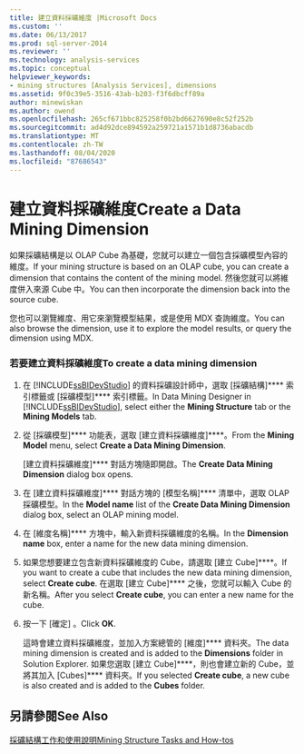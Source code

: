 ```yaml
---
title: 建立資料採礦維度 |Microsoft Docs
ms.custom: ''
ms.date: 06/13/2017
ms.prod: sql-server-2014
ms.reviewer: ''
ms.technology: analysis-services
ms.topic: conceptual
helpviewer_keywords:
- mining structures [Analysis Services], dimensions
ms.assetid: 9f0c39e5-3516-43ab-b203-f3f6dbcff89a
author: minewiskan
ms.author: owend
ms.openlocfilehash: 265cf671bbc825258f0b2bd6627690e8c52f252b
ms.sourcegitcommit: ad4d92dce894592a259721a1571b1d8736abacdb
ms.translationtype: MT
ms.contentlocale: zh-TW
ms.lasthandoff: 08/04/2020
ms.locfileid: "87686543"
---
```

# <a name="create-a-data-mining-dimension"></a><span data-ttu-id="ebdc9-102">建立資料採礦維度</span><span class="sxs-lookup"><span data-stu-id="ebdc9-102">Create a Data Mining Dimension</span></span>
  <span data-ttu-id="ebdc9-103">如果採礦結構是以 OLAP Cube 為基礎，您就可以建立一個包含採礦模型內容的維度。</span><span class="sxs-lookup"><span data-stu-id="ebdc9-103">If your mining structure is based on an OLAP cube, you can create a dimension that contains the content of the mining model.</span></span> <span data-ttu-id="ebdc9-104">然後您就可以將維度併入來源 Cube 中。</span><span class="sxs-lookup"><span data-stu-id="ebdc9-104">You can then incorporate the dimension back into the source cube.</span></span>  
  
 <span data-ttu-id="ebdc9-105">您也可以瀏覽維度、用它來瀏覽模型結果，或是使用 MDX 查詢維度。</span><span class="sxs-lookup"><span data-stu-id="ebdc9-105">You can also browse the dimension, use it to explore the model results, or query the dimension using MDX.</span></span>  
  
### <a name="to-create-a-data-mining-dimension"></a><span data-ttu-id="ebdc9-106">若要建立資料採礦維度</span><span class="sxs-lookup"><span data-stu-id="ebdc9-106">To create a data mining dimension</span></span>  
  
1.  <span data-ttu-id="ebdc9-107">在 [!INCLUDE[ssBIDevStudio](../../includes/ssbidevstudio-md.md)] 的資料採礦設計師中，選取 [採礦結構]\*\*\*\* 索引標籤或 [採礦模型]\*\*\*\* 索引標籤。</span><span class="sxs-lookup"><span data-stu-id="ebdc9-107">In Data Mining Designer in [!INCLUDE[ssBIDevStudio](../../includes/ssbidevstudio-md.md)], select either the **Mining Structure** tab or the **Mining Models** tab.</span></span>  
  
2.  <span data-ttu-id="ebdc9-108">從 [採礦模型]\*\*\*\* 功能表，選取 [建立資料採礦維度]\*\*\*\*。</span><span class="sxs-lookup"><span data-stu-id="ebdc9-108">From the **Mining Model** menu, select **Create a Data Mining Dimension**.</span></span>  
  
     <span data-ttu-id="ebdc9-109">[建立資料採礦維度]\*\*\*\* 對話方塊隨即開啟。</span><span class="sxs-lookup"><span data-stu-id="ebdc9-109">The **Create Data Mining Dimension** dialog box opens.</span></span>  
  
3.  <span data-ttu-id="ebdc9-110">在 [建立資料採礦維度]\*\*\*\* 對話方塊的 [模型名稱]\*\*\*\* 清單中，選取 OLAP 採礦模型。</span><span class="sxs-lookup"><span data-stu-id="ebdc9-110">In the **Model name** list of the **Create Data Mining Dimension** dialog box, select an OLAP mining model.</span></span>  
  
4.  <span data-ttu-id="ebdc9-111">在 [維度名稱]\*\*\*\* 方塊中，輸入新資料採礦維度的名稱。</span><span class="sxs-lookup"><span data-stu-id="ebdc9-111">In the **Dimension name** box, enter a name for the new data mining dimension.</span></span>  
  
5.  <span data-ttu-id="ebdc9-112">如果您想要建立包含新資料採礦維度的 Cube，請選取 [建立 Cube]\*\*\*\*。</span><span class="sxs-lookup"><span data-stu-id="ebdc9-112">If you want to create a cube that includes the new data mining dimension, select **Create cube**.</span></span> <span data-ttu-id="ebdc9-113">在選取 [建立 Cube]\*\*\*\* 之後，您就可以輸入 Cube 的新名稱。</span><span class="sxs-lookup"><span data-stu-id="ebdc9-113">After you select **Create cube**, you can enter a new name for the cube.</span></span>  
  
6.  <span data-ttu-id="ebdc9-114">按一下 [確定]  。</span><span class="sxs-lookup"><span data-stu-id="ebdc9-114">Click **OK**.</span></span>  
  
     <span data-ttu-id="ebdc9-115">這時會建立資料採礦維度，並加入方案總管的 [維度]\*\*\*\* 資料夾。</span><span class="sxs-lookup"><span data-stu-id="ebdc9-115">The data mining dimension is created and is added to the **Dimensions** folder in Solution Explorer.</span></span> <span data-ttu-id="ebdc9-116">如果您選取 [建立 Cube]\*\*\*\*，則也會建立新的 Cube，並將其加入 [Cubes]\*\*\*\* 資料夾。</span><span class="sxs-lookup"><span data-stu-id="ebdc9-116">If you selected **Create cube**, a new cube is also created and is added to the **Cubes** folder.</span></span>  
  
## <a name="see-also"></a><span data-ttu-id="ebdc9-117">另請參閱</span><span class="sxs-lookup"><span data-stu-id="ebdc9-117">See Also</span></span>  
 [<span data-ttu-id="ebdc9-118">採礦結構工作和使用說明</span><span class="sxs-lookup"><span data-stu-id="ebdc9-118">Mining Structure Tasks and How-tos</span></span>](mining-structure-tasks-and-how-tos.md)  
  
  

